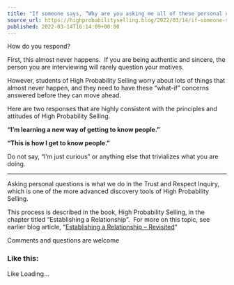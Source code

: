 ```yaml
---
title: "If someone says, “Why are you asking me all of these personal questions?”"
source_url: https://highprobabilityselling.blog/2022/03/14/if-someone-says-why-are-you-asking-me-all-of-these-personal-questions
published: 2022-03-14T16:14:09+00:00
---
```

How do you respond? 


First, this almost never happens.  If you are being authentic and sincere, the person you are interviewing will rarely question your motives. 


However, students of High Probability Selling worry about lots of things that almost never happen, and they need to have these “what\-if” concerns answered before they can move ahead. 


Here are two responses that are highly consistent with the principles and attitudes of High Probability Selling. 


**“I’m learning a new way of getting to know people.”**


**“This is how I get to know people.”**


Do not say, “I’m just curious” or anything else that trivializes what you are doing. 




---


Asking personal questions is what we do in the Trust and Respect Inquiry, which is one of the more advanced discovery tools of High Probability Selling. 


This process is described in the book, High Probability Selling, in the chapter titled “Establishing a Relationship”.  For more on this topic, see earlier blog article, “[Establishing a Relationship – Revisited](https://highprobabilityselling.blog/2018/11/21/establishing-a-relationship-revisited/)“


Comments and questions are welcome




### Like this:

Like Loading...
